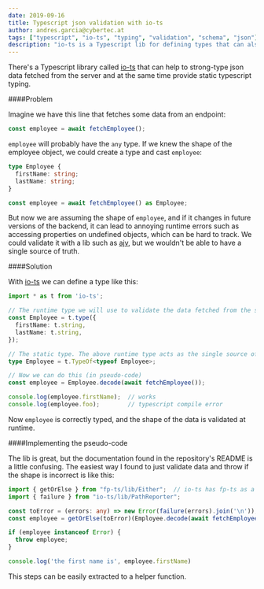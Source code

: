 ```yaml
---
date: 2019-09-16
title: Typescript json validation with io-ts
author: andres.garcia@cybertec.at
tags: ["typescript", "io-ts", "typing", "validation", "schema", "json"] # max. 10 tags; lowercase; dash-separated
description: "io-ts is a Typescript lib for defining types that can also perform runtime validations" # max. 300 chars.
---
```


There's a Typescript library called [io-ts](https://github.com/gcanti/io-ts) that can help to strong-type json
data fetched from the server and at the same time provide static typescript typing.

####Problem

Imagine we have this line that fetches some data from an endpoint:

```typescript
const employee = await fetchEmployee();
```

`employee` will probably have the `any` type. If we knew the shape of the employee object,
we could create a type and cast `employee`:

```typescript
type Employee {
  firstName: string;
  lastName: string;
}

const employee = await fetchEmployee() as Employee;
```

But now we are assuming the shape of `employee`, and if it changes in future versions of the backend, it can lead to
annoying runtime errors such as accessing properties on undefined objects, which can be hard to track. We could
validate it with a lib such as [ajv](https://github.com/epoberezkin/ajv), but we wouldn't be able to have a single
source of truth.

####Solution

With [io-ts](https://github.com/gcanti/io-ts) we can define a type like this:

```typescript
import * as t from 'io-ts';

// The runtime type we will use to validate the data fetched from the server
const Employee = t.type({
  firstName: t.string,
  lastName: t.string,
});

// The static type. The above runtime type acts as the single source of truth
type Employee = t.TypeOf<typeof Employee>;

// Now we can do this (in pseudo-code)
const employee = Employee.decode(await fetchEmployee());

console.log(employee.firstName);  // works
console.log(employee.foo);        // typescript compile error
```

Now `employee` is correctly typed, and the shape of the data is validated at runtime.

####Implementing the pseudo-code

The lib is great, but the documentation found in the repository's README is a little confusing. The easiest way I found
to just validate data and throw if the shape is incorrect is like this:

```typescript
import { getOrElse } from "fp-ts/lib/Either";  // io-ts has fp-ts as a peer dependency
import { failure } from "io-ts/lib/PathReporter";

const toError = (errors: any) => new Error(failure(errors).join('\n'));
const employee = getOrElse(toError)(Employee.decode(await fetchEmployee()));

if (employee instanceof Error) {
  throw employee;
}

console.log('the first name is', employee.firstName)
```

This steps can be easily extracted to a helper function.
